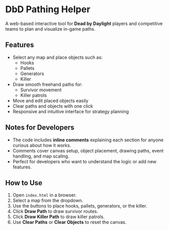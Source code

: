 # DbD Pathing Helper

A web-based interactive tool for **Dead by Daylight** players and competitive teams to plan and visualize in-game paths.

## Features

- Select any map and place objects such as:
  - Hooks
  - Pallets
  - Generators
  - Killer
- Draw smooth freehand paths for:
  - Survivor movement
  - Killer patrols
- Move and edit placed objects easily
- Clear paths and objects with one click
- Responsive and intuitive interface for strategy planning

## Notes for Developers

- The code includes **inline comments** explaining each section for anyone curious about how it works.
- Comments cover canvas setup, object placement, drawing paths, event handling, and map scaling.
- Perfect for developers who want to understand the logic or add new features.

## How to Use

1. Open `index.html` in a browser.
2. Select a map from the dropdown.
3. Use the buttons to place hooks, pallets, generators, or the killer.
4. Click **Draw Path** to draw survivor routes.
5. Click **Draw Killer Path** to draw killer patrols.
6. Use **Clear Paths** or **Clear Objects** to reset the canvas.
